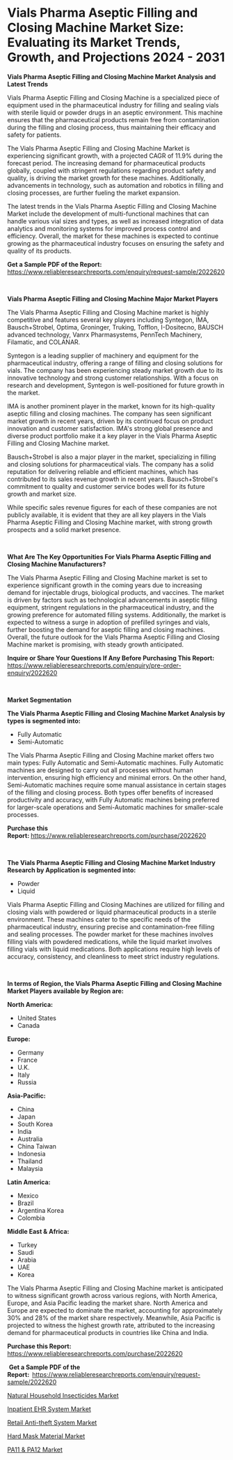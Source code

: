 <p><h1>Vials Pharma Aseptic Filling and Closing Machine Market Size: Evaluating its Market Trends, Growth, and Projections 2024 - 2031</h1></p><p><strong>Vials Pharma Aseptic Filling and Closing Machine Market Analysis and Latest Trends</strong></p>
<p><p>Vials Pharma Aseptic Filling and Closing Machine is a specialized piece of equipment used in the pharmaceutical industry for filling and sealing vials with sterile liquid or powder drugs in an aseptic environment. This machine ensures that the pharmaceutical products remain free from contamination during the filling and closing process, thus maintaining their efficacy and safety for patients.</p><p>The Vials Pharma Aseptic Filling and Closing Machine Market is experiencing significant growth, with a projected CAGR of 11.9% during the forecast period. The increasing demand for pharmaceutical products globally, coupled with stringent regulations regarding product safety and quality, is driving the market growth for these machines. Additionally, advancements in technology, such as automation and robotics in filling and closing processes, are further fueling the market expansion.</p><p>The latest trends in the Vials Pharma Aseptic Filling and Closing Machine Market include the development of multi-functional machines that can handle various vial sizes and types, as well as increased integration of data analytics and monitoring systems for improved process control and efficiency. Overall, the market for these machines is expected to continue growing as the pharmaceutical industry focuses on ensuring the safety and quality of its products.</p></p>
<p><strong>Get a Sample PDF of the Report:&nbsp;</strong> <a href="https://www.reliableresearchreports.com/enquiry/request-sample/2022620">https://www.reliableresearchreports.com/enquiry/request-sample/2022620</a></p>
<p>&nbsp;</p>
<p><strong>Vials Pharma Aseptic Filling and Closing Machine Major Market Players</strong></p>
<p><p>The Vials Pharma Aseptic Filling and Closing Machine market is highly competitive and features several key players including Syntegon, IMA, Bausch+Strobel, Optima, Groninger, Truking, Tofflon, I-Dositecno, BAUSCH advanced technology, Vanrx Pharmasystems, PennTech Machinery, Filamatic, and COLANAR. </p><p>Syntegon is a leading supplier of machinery and equipment for the pharmaceutical industry, offering a range of filling and closing solutions for vials. The company has been experiencing steady market growth due to its innovative technology and strong customer relationships. With a focus on research and development, Syntegon is well-positioned for future growth in the market.</p><p>IMA is another prominent player in the market, known for its high-quality aseptic filling and closing machines. The company has seen significant market growth in recent years, driven by its continued focus on product innovation and customer satisfaction. IMA's strong global presence and diverse product portfolio make it a key player in the Vials Pharma Aseptic Filling and Closing Machine market.</p><p>Bausch+Strobel is also a major player in the market, specializing in filling and closing solutions for pharmaceutical vials. The company has a solid reputation for delivering reliable and efficient machines, which has contributed to its sales revenue growth in recent years. Bausch+Strobel's commitment to quality and customer service bodes well for its future growth and market size.</p><p>While specific sales revenue figures for each of these companies are not publicly available, it is evident that they are all key players in the Vials Pharma Aseptic Filling and Closing Machine market, with strong growth prospects and a solid market presence.</p></p>
<p>&nbsp;</p>
<p><strong>What Are The Key Opportunities For Vials Pharma Aseptic Filling and Closing Machine Manufacturers?</strong></p>
<p><p>The Vials Pharma Aseptic Filling and Closing Machine market is set to experience significant growth in the coming years due to increasing demand for injectable drugs, biological products, and vaccines. The market is driven by factors such as technological advancements in aseptic filling equipment, stringent regulations in the pharmaceutical industry, and the growing preference for automated filling systems. Additionally, the market is expected to witness a surge in adoption of prefilled syringes and vials, further boosting the demand for aseptic filling and closing machines. Overall, the future outlook for the Vials Pharma Aseptic Filling and Closing Machine market is promising, with steady growth anticipated.</p></p>
<p><strong>Inquire or Share Your Questions If Any Before Purchasing This Report:</strong> <a href="https://www.reliableresearchreports.com/enquiry/pre-order-enquiry/2022620">https://www.reliableresearchreports.com/enquiry/pre-order-enquiry/2022620</a></p>
<p>&nbsp;</p>
<p><strong>Market Segmentation</strong></p>
<p><strong>The Vials Pharma Aseptic Filling and Closing Machine Market Analysis by types is segmented into:</strong></p>
<p><ul><li>Fully Automatic</li><li>Semi-Automatic</li></ul></p>
<p><p>The Vials Pharma Aseptic Filling and Closing Machine market offers two main types: Fully Automatic and Semi-Automatic machines. Fully Automatic machines are designed to carry out all processes without human intervention, ensuring high efficiency and minimal errors. On the other hand, Semi-Automatic machines require some manual assistance in certain stages of the filling and closing process. Both types offer benefits of increased productivity and accuracy, with Fully Automatic machines being preferred for larger-scale operations and Semi-Automatic machines for smaller-scale processes.</p></p>
<p><strong>Purchase this Report:&nbsp;</strong><a href="https://www.reliableresearchreports.com/purchase/2022620">https://www.reliableresearchreports.com/purchase/2022620</a></p>
<p>&nbsp;</p>
<p><strong>The Vials Pharma Aseptic Filling and Closing Machine Market Industry Research by Application is segmented into:</strong></p>
<p><ul><li>Powder</li><li>Liquid</li></ul></p>
<p><p>Vials Pharma Aseptic Filling and Closing Machines are utilized for filling and closing vials with powdered or liquid pharmaceutical products in a sterile environment. These machines cater to the specific needs of the pharmaceutical industry, ensuring precise and contamination-free filling and sealing processes. The powder market for these machines involves filling vials with powdered medications, while the liquid market involves filling vials with liquid medications. Both applications require high levels of accuracy, consistency, and cleanliness to meet strict industry regulations.</p></p>
<p>&nbsp;</p>
<p><strong>In terms of Region, the Vials Pharma Aseptic Filling and Closing Machine Market Players available by Region are:</strong></p>
<p>
    <p> <strong> North America: </strong>
        <ul>
            <li>United States</li>
            <li>Canada</li>
        </ul>
        </p> 
    <p> <strong> Europe: </strong>
        <ul>
            <li>Germany</li>
            <li>France</li>
            <li>U.K.</li>
            <li>Italy</li>
            <li>Russia</li>
        </ul>
        </p> 
    <p> <strong> Asia-Pacific: </strong>
        <ul>
            <li>China</li>
            <li>Japan</li>
            <li>South Korea</li>
            <li>India</li>
            <li>Australia</li>
            <li>China Taiwan</li>
            <li>Indonesia</li>
            <li>Thailand</li>
            <li>Malaysia</li>
        </ul>
        </p> 
    <p> <strong> Latin America: </strong>
        <ul>
            <li>Mexico</li>
            <li>Brazil</li>
            <li>Argentina Korea</li>
            <li>Colombia</li>
        </ul>
        </p> 
    <p> <strong> Middle East & Africa: </strong>
        <ul>
            <li>Turkey</li>
            <li>Saudi</li>
            <li>Arabia</li>
            <li>UAE</li>
            <li>Korea</li>
        </ul>
    </p>
    </p>
<p><p>The Vials Pharma Aseptic Filling and Closing Machine market is anticipated to witness significant growth across various regions, with North America, Europe, and Asia Pacific leading the market share. North America and Europe are expected to dominate the market, accounting for approximately 30% and 28% of the market share respectively. Meanwhile, Asia Pacific is projected to witness the highest growth rate, attributed to the increasing demand for pharmaceutical products in countries like China and India.</p></p>
<p><strong>Purchase this Report: </strong><a href="https://www.reliableresearchreports.com/purchase/2022620">https://www.reliableresearchreports.com/purchase/2022620</a></p>
<p>&nbsp;<strong>Get a Sample PDF of the Report:&nbsp;&nbsp;</strong><a href="https://www.reliableresearchreports.com/enquiry/request-sample/2022620">https://www.reliableresearchreports.com/enquiry/request-sample/2022620</a></p>
<p><strong></strong></p>
<p><p><a href="https://view.publitas.com/reportprime-1/insights-into-natural-household-insecticides-market-size-analysing-market-share-trends-and-growth-from-2024-to-2031/">Natural Household Insecticides Market</a></p><p><a href="https://forested-sushi-9b0.notion.site/Inpatient-EHR-System-Market-Analysis-Examines-its-Scope-on-Growth-Opportunities-and-Forecasted-Tren-f069ed34931947d8a3cb7ab1b30ca580">Inpatient EHR System Market</a></p><p><a href="https://summer-dogwood-3e9.notion.site/Retail-Anti-theft-System-Market-Research-Report-Reveals-The-Latest-Trends-And-Opportunities-of-this--4ad6bac9d92e4b258a088d6dacba5b6f">Retail Anti-theft System Market</a></p><p><a href="https://view.publitas.com/reportprime-1/hard-mask-material-market-offers-provide-insightful-data-for-the-time-period-from-2024-to-2031-and-also-provide-analysis-based-on-application-type-and-region/">Hard Mask Material Market</a></p><p><a href="https://lydian-appliance-61d.notion.site/PA11-PA12-Market-Research-Report-The-Key-To-Successful-Business-Strategy-Forecasted-for-Period-fr-57cbcc5fd5154552a80adb8884a97654">PA11 & PA12 Market</a></p></p>